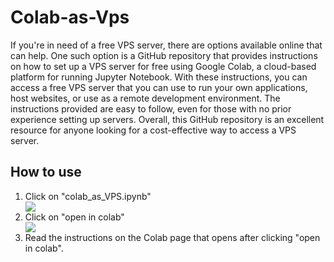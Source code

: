 # Colab-as-Vps
   If you're in need of a free VPS server, there are options available online that can help. One such option is a GitHub repository that provides instructions on how to set up a VPS server for free using Google Colab, a cloud-based platform for running Jupyter Notebook. With these instructions, you can access a free VPS server that you can use to run your own applications, host websites, or use as a remote development environment. The instructions provided are easy to follow, even for those with no prior experience setting up servers. Overall, this GitHub repository is an excellent resource for anyone looking for a cost-effective way to access a VPS server.
## How to use
 <ol>
<li>Click on "colab_as_VPS.ipynb"</li><img src="https://user-images.githubusercontent.com/88898517/226335716-be321338-9fb4-4cac-89d9-5aa42fd86750.png">
<li>Click on "open in colab"</li><img src="https://user-images.githubusercontent.com/88898517/226336718-78902e3b-c4b6-4699-943a-9a023ff9e5bd.png">
<li>Read the instructions on the Colab page that opens after clicking "open in colab".</li>
</ol>
